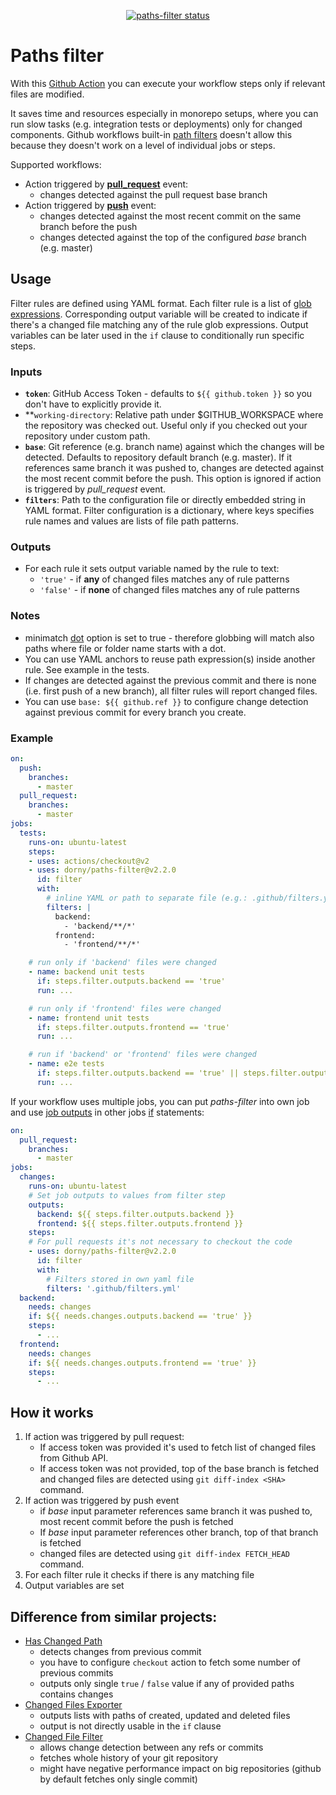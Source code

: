 <p align="center">
  <a href="https://github.com/dorny/paths-filter/actions"><img alt="paths-filter status" src="https://github.com/dorny/paths-filter/workflows/Build/badge.svg"></a>
</p>

# Paths filter

With this [Github Action](https://github.com/features/actions) you can execute your workflow steps only if relevant files are modified.

It saves time and resources especially in monorepo setups, where you can run slow tasks (e.g. integration tests or deployments) only for changed components.
Github workflows built-in [path filters](https://help.github.com/en/actions/reference/workflow-syntax-for-github-actions#onpushpull_requestpaths)
doesn't allow this because they doesn't work on a level of individual jobs or steps.

Supported workflows:
- Action triggered by **[pull_request](https://help.github.com/en/actions/reference/events-that-trigger-workflows#pull-request-event-pull_request)** event:
  - changes detected against the pull request base branch
- Action triggered by **[push](https://help.github.com/en/actions/reference/events-that-trigger-workflows#push-event-push)** event:
  - changes detected against the most recent commit on the same branch before the push
  - changes detected against the top of the configured *base* branch (e.g. master)

## Usage

Filter rules are defined using YAML format.
Each filter rule is a list of [glob expressions](https://github.com/isaacs/minimatch).
Corresponding output variable will be created to indicate if there's a changed file matching any of the rule glob expressions.
Output variables can be later used in the `if` clause to conditionally run specific steps.

### Inputs
- **`token`**: GitHub Access Token - defaults to `${{ github.token }}` so you don't have to explicitly provide it.
- **`working-directory`: Relative path under $GITHUB_WORKSPACE where the repository was checked out. Useful only if you checked out your repository under custom path.
- **`base`**: Git reference (e.g. branch name) against which the changes will be detected. Defaults to repository default branch (e.g. master).
              If it references same branch it was pushed to, changes are detected against the most recent commit before the push.
              This option is ignored if action is triggered by *pull_request* event.
- **`filters`**: Path to the configuration file or directly embedded string in YAML format. Filter configuration is a dictionary, where keys specifies rule names and values are lists of file path patterns.

### Outputs
- For each rule it sets output variable named by the rule to text:
   - `'true'` - if **any** of changed files matches any of rule patterns
   - `'false'` - if **none** of changed files matches any of rule patterns

### Notes
- minimatch [dot](https://www.npmjs.com/package/minimatch#dot) option is set to true - therefore
  globbing will match also paths where file or folder name starts with a dot.
- You can use YAML anchors to reuse path expression(s) inside another rule. See example in the tests.
- If changes are detected against the previous commit and there is none (i.e. first push of a new branch), all filter rules will report changed files.
- You can use `base: ${{ github.ref }}` to configure change detection against previous commit for every branch you create.

### Example
```yaml
on:
  push:
    branches:
      - master
  pull_request:
    branches:
      - master
jobs:
  tests:
    runs-on: ubuntu-latest
    steps:
    - uses: actions/checkout@v2
    - uses: dorny/paths-filter@v2.2.0
      id: filter
      with:
        # inline YAML or path to separate file (e.g.: .github/filters.yaml)
        filters: |
          backend:
            - 'backend/**/*'
          frontend:
            - 'frontend/**/*'

    # run only if 'backend' files were changed
    - name: backend unit tests
      if: steps.filter.outputs.backend == 'true'
      run: ...

    # run only if 'frontend' files were changed
    - name: frontend unit tests
      if: steps.filter.outputs.frontend == 'true'
      run: ...

    # run if 'backend' or 'frontend' files were changed
    - name: e2e tests
      if: steps.filter.outputs.backend == 'true' || steps.filter.outputs.frontend == 'true'
      run: ...
```

If your workflow uses multiple jobs, you can put *paths-filter* into own job and use
[job outputs](https://help.github.com/en/actions/reference/workflow-syntax-for-github-actions#jobsjobs_idoutputs)
in other jobs [if](https://help.github.com/en/actions/reference/workflow-syntax-for-github-actions#jobsjob_idif) statements:
```yml
on:
  pull_request:
    branches:
      - master
jobs:
  changes:
    runs-on: ubuntu-latest
    # Set job outputs to values from filter step
    outputs:
      backend: ${{ steps.filter.outputs.backend }}
      frontend: ${{ steps.filter.outputs.frontend }}
    steps:
    # For pull requests it's not necessary to checkout the code
    - uses: dorny/paths-filter@v2.2.0
      id: filter
      with:
        # Filters stored in own yaml file
        filters: '.github/filters.yml'
  backend:
    needs: changes
    if: ${{ needs.changes.outputs.backend == 'true' }}
    steps:
      - ...
  frontend:
    needs: changes
    if: ${{ needs.changes.outputs.frontend == 'true' }}
    steps:
      - ...
```

## How it works

1. If action was triggered by pull request:
   - If access token was provided it's used to fetch list of changed files from Github API.
   - If access token was not provided, top of the base branch is fetched and changed files are detected using `git diff-index <SHA>` command.
2. If action was triggered by push event
   - if *base* input parameter references same branch it was pushed to, most recent commit before the push is fetched
   - If *base* input parameter references other branch, top of that branch is fetched
   - changed files are detected using `git diff-index FETCH_HEAD` command.
3. For each filter rule it checks if there is any matching file
4. Output variables are set

## Difference from similar projects:

- [Has Changed Path](https://github.com/MarceloPrado/has-changed-path)
  - detects changes from previous commit
  - you have to configure `checkout` action to fetch some number of previous commits
  - outputs only single `true` / `false` value if any of provided paths contains changes
- [Changed Files Exporter](https://github.com/futuratrepadeira/changed-files)
  - outputs lists with paths of created, updated and deleted files
  - output is not directly usable in the `if` clause
- [Changed File Filter](https://github.com/tony84727/changed-file-filter)
  - allows change detection between any refs or commits
  - fetches whole history of your git repository
  - might have negative performance impact on big repositories (github by default fetches only single commit)
